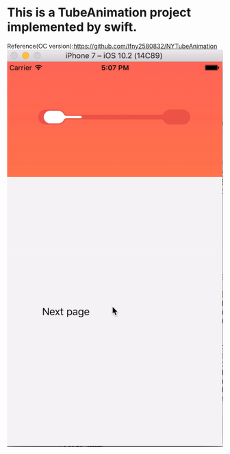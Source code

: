 # This is a TubeAnimation project implemented by swift.
Reference(OC version):https://github.com/lfny2580832/NYTubeAnimation
![git](https://github.com/hongbozheng/TubeAnimation/blob/master/tubeAnimation.gif)

